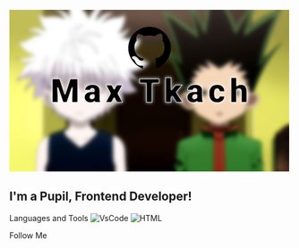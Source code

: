 [![Header](https://github.com/maxtkach/maxtkach/blob/main/assets/1.jpg)]()

## I'm a Pupil, Frontend Developer!

Languages and Tools
![VsCode](https://img.shields.io/badge/-VsCode-fffe86?style=for-the-badge&logo=VsCode)
![HTML](https://img.shields.io/badge/-HTML-??style=for-the-badge&logo=HTML)

Follow Me
